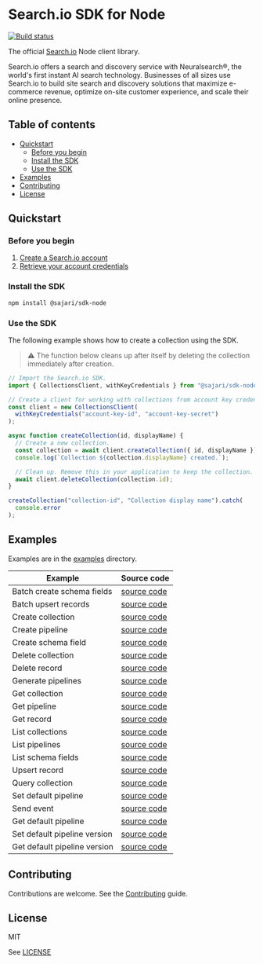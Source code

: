 # Search.io SDK for Node

[![Build status](https://github.com/sajari/sdk-node/workflows/Build/badge.svg?branch=master)](https://github.com/sajari/sdk-node/actions)

The official [Search.io](https://www.search.io) Node client library.

Search.io offers a search and discovery service with Neuralsearch®, the world's first instant AI search technology. Businesses of all sizes use Search.io to build site search and discovery solutions that maximize e-commerce revenue, optimize on-site customer experience, and scale their online presence.

## Table of contents

- [Quickstart](#quickstart)
  - [Before you begin](#before-you-begin)
  - [Install the SDK](#install-the-sdk)
  - [Use the SDK](#use-the-sdk)
- [Examples](#examples)
- [Contributing](#contributing)
- [License](#license)

## Quickstart

### Before you begin

1. [Create a Search.io account](http://app.search.io)
1. [Retrieve your account credentials](https://app.search.io/project/credentials)

### Install the SDK

```bash
npm install @sajari/sdk-node
```

### Use the SDK

The following example shows how to create a collection using the SDK.

> ⚠️ The function below cleans up after itself by deleting the collection immediately after creation.

```javascript
// Import the Search.io SDK.
import { CollectionsClient, withKeyCredentials } from "@sajari/sdk-node";

// Create a client for working with collections from account key credentials.
const client = new CollectionsClient(
  withKeyCredentials("account-key-id", "account-key-secret")
);

async function createCollection(id, displayName) {
  // Create a new collection.
  const collection = await client.createCollection({ id, displayName });
  console.log(`Collection ${collection.displayName} created.`);

  // Clean up. Remove this in your application to keep the collection.
  await client.deleteCollection(collection.id);
}

createCollection("collection-id", "Collection display name").catch(
  console.error
);
```

## Examples

Examples are in the [examples](https://github.com/sajari/sdk-node/blob/master/examples) directory.

| Example                      | Source code                                                                                            |
| ---------------------------- | ------------------------------------------------------------------------------------------------------ |
| Batch create schema fields   | [source code](https://github.com/sajari/sdk-node/blob/master/examples/batch-create-schema-fields.ts)   |
| Batch upsert records         | [source code](https://github.com/sajari/sdk-node/blob/master/examples/batch-upsert-records.ts)         |
| Create collection            | [source code](https://github.com/sajari/sdk-node/blob/master/examples/create-collection.ts)            |
| Create pipeline              | [source code](https://github.com/sajari/sdk-node/blob/master/examples/create-pipeline.ts)              |
| Create schema field          | [source code](https://github.com/sajari/sdk-node/blob/master/examples/create-schema-field.ts)          |
| Delete collection            | [source code](https://github.com/sajari/sdk-node/blob/master/examples/delete-collection.ts)            |
| Delete record                | [source code](https://github.com/sajari/sdk-node/blob/master/examples/delete-record.ts)                |
| Generate pipelines           | [source code](https://github.com/sajari/sdk-node/blob/master/examples/generate-pipelines.ts)           |
| Get collection               | [source code](https://github.com/sajari/sdk-node/blob/master/examples/get-collection.ts)               |
| Get pipeline                 | [source code](https://github.com/sajari/sdk-node/blob/master/examples/get-pipeline.ts)                 |
| Get record                   | [source code](https://github.com/sajari/sdk-node/blob/master/examples/get-record.ts)                   |
| List collections             | [source code](https://github.com/sajari/sdk-node/blob/master/examples/list-collections.ts)             |
| List pipelines               | [source code](https://github.com/sajari/sdk-node/blob/master/examples/list-pipelines.ts)               |
| List schema fields           | [source code](https://github.com/sajari/sdk-node/blob/master/examples/list-schema-fields.ts)           |
| Upsert record                | [source code](https://github.com/sajari/sdk-node/blob/master/examples/upsert-record.ts)                |
| Query collection             | [source code](https://github.com/sajari/sdk-node/blob/master/examples/query-collection.ts)             |
| Set default pipeline         | [source code](https://github.com/sajari/sdk-node/blob/master/examples/set-default-pipeline.ts)         |
| Send event                   | [source code](https://github.com/sajari/sdk-node/blob/master/examples/send-event.ts)                   |
| Get default pipeline         | [source code](https://github.com/sajari/sdk-node/blob/master/examples/get-default-pipeline.ts)         |
| Set default pipeline version | [source code](https://github.com/sajari/sdk-node/blob/master/examples/set-default-pipeline-version.ts) |
| Get default pipeline version | [source code](https://github.com/sajari/sdk-node/blob/master/examples/get-default-pipeline-version.ts) |

## Contributing

Contributions are welcome. See the [Contributing](https://github.com/sajari/sdk-node/blob/master/CONTRIBUTING.md) guide.

## License

MIT

See [LICENSE](https://github.com/sajari/sdk-node/blob/master/LICENSE)
